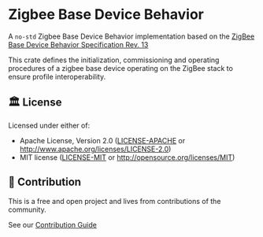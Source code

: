# Zigbee Base Device Behavior

A `no-std` Zigbee Base Device Behavior implementation based on the [ZigBee Base Device Behavior Specification Rev. 13](https://csa-iot.org/wp-content/uploads/2022/12/16-02828-012-PRO-BDB-v3.0.1-Specification.pdf)

This crate defines the initialization, commissioning and operating procedures of a zigbee base device operating on the ZigBee stack to ensure profile interoperability.

## 🏛️ License

Licensed under either of:

- Apache License, Version 2.0 ([LICENSE-APACHE](LICENSE-APACHE) or http://www.apache.org/licenses/LICENSE-2.0)
- MIT license ([LICENSE-MIT](LICENSE-MIT) or http://opensource.org/licenses/MIT)

## 🧩 Contribution

This is a free and open project and lives from contributions of the community.

See our [Contribution Guide](CONTRIBUTING.md)

